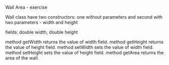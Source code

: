 Wall Area - exercise

Wall class have two constructors: one without parameters and second with two parameters - width and height

fields: double width, double height

method getWidth returns the value of width field.
method getHeight returns the value of height field.
method setWidth sets the value of width field.
method setHeight sets the value of height field.
method getArea returns the area of the wall.